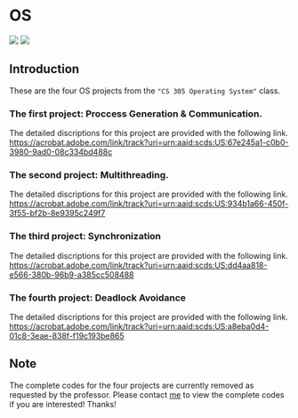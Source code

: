 # OS

![](https://img.shields.io/badge/C-yellowgreen)
![](https://img.shields.io/badge/C++-17-orange)


## Introduction
These are the four OS projects from the `"CS 305 Operating System"` class. 

### The first project:  Proccess Generation & Communication. 

The detailed discriptions for this project are provided with the following link. <br>
https://acrobat.adobe.com/link/track?uri=urn:aaid:scds:US:67e245a1-c0b0-3980-9ad0-08c334bd488c

### The second project: Multithreading. 

The detailed discriptions for this project are provided with the following link. <br>
https://acrobat.adobe.com/link/track?uri=urn:aaid:scds:US:934b1a66-450f-3f55-bf2b-8e9395c249f7

### The third project: Synchronization

The detailed discriptions for this project are provided with the following link. <br>
https://acrobat.adobe.com/link/track?uri=urn:aaid:scds:US:dd4aa818-e566-380b-96b9-a385cc508488

### The fourth project: Deadlock Avoidance
The detailed discriptions for this project are provided with the following link. <br>
https://acrobat.adobe.com/link/track?uri=urn:aaid:scds:US:a8eba0d4-01c8-3eae-838f-f19c193be865

## Note
The complete codes for the four projects are currently removed as requested by the professor. Please contact [me](mailto:joannechiao18@gmail.com?subject=Hello%20Ileri,%20From%20Github) to view the complete codes if you are interested! Thanks!
